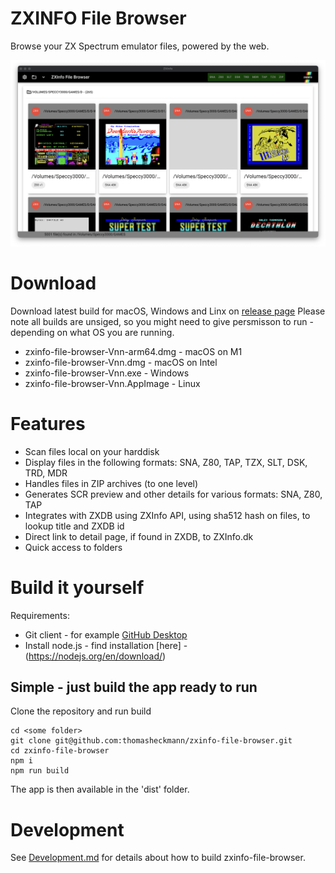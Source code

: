 
# ZXINFO File Browser
Browse your ZX Spectrum emulator files, powered by the web.

<img width="1024" alt="ZXInfoTV-home" src="doc/screenshot.png">

# Download
Download latest build for macOS, Windows and Linx on [release page](https://github.com/thomasheckmann/zxinfo-file-browser/releases)
Please note all builds are unsiged, so you might need to give persmisson to run - depending on what OS you are running.

* zxinfo-file-browser-Vnn-arm64.dmg - macOS on M1
* zxinfo-file-browser-Vnn.dmg - macOS on Intel
* zxinfo-file-browser-Vnn.exe - Windows
* zxinfo-file-browser-Vnn.AppImage - Linux

# Features
* Scan files local on your harddisk
* Display files in the following formats: SNA, Z80, TAP, TZX, SLT, DSK, TRD, MDR
* Handles files in ZIP archives (to one level)
* Generates SCR preview and other details for various formats: SNA, Z80, TAP
* Integrates with ZXDB using ZXInfo API, using sha512 hash on files, to lookup title and ZXDB id
* Direct link to detail page, if found in ZXDB, to ZXInfo.dk
* Quick access to folders

# Build it yourself
Requirements:
* Git client - for example [GitHub Desktop](https://desktop.github.com/)
* Install node.js - find installation [here] - (https://nodejs.org/en/download/)

## Simple - just build the app ready to run
Clone the repository and run build
```
cd <some folder>
git clone git@github.com:thomasheckmann/zxinfo-file-browser.git
cd zxinfo-file-browser
npm i
npm run build
```
The app is then available in the 'dist' folder.

# Development
See [Development.md](Development.md) for details about how to build zxinfo-file-browser.

